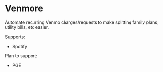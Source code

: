 # Venmore
Automate recurring Venmo charges/requests to make splitting family plans, utility bills, etc easier.

Supports:
- Spotify

Plan to support:
- PGE
